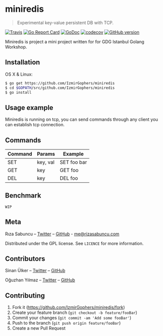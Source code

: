 # miniredis
> Experimental key-value persistent DB with TCP.

[![Travis](https://img.shields.io/travis/IzmirGophers/miniredis.svg)](https://travis-ci.org/IzmirGophers/miniredis)
[![Go Report Card](https://goreportcard.com/badge/github.com/IzmirGophers/miniredis)](https://goreportcard.com/report/github.com/IzmirGophers/miniredis)
[![GoDoc](https://img.shields.io/badge/godoc-reference-blue.svg)](http://godoc.org/github.com/IzmirGophers/miniredis)
[![codecov](https://codecov.io/gh/IzmirGophers/miniredis/branch/master/graph/badge.svg)](https://codecov.io/gh/IzmirGophers/miniredis)
[![GitHub version](https://badge.fury.io/gh/IzmirGophers%2Fminiredis.svg)](https://github.com/IzmirGophers/miniredis/releases)


Miniredis is project a mini project written for for GDG Istanbul Golang Workshop.

## Installation

OS X & Linux:

```sh
$ go get https://github.com/IzmirGophers/miniredis
$ cd $GOPATH/src/github.com/IzmirGophers/miniredis
$ go install
```

## Usage example

Miniredis is running on tcp, you can send commands through any client you can establish tcp connection.

## Commands 

| Command | Params | Example |
| ------ | ------ |----------- |
| SET   | key, val | SET foo bar |
| GET | key | GET foo |
| DEL    | key | DEL foo |


## Benchmark

``WIP``
 
## Meta

Rıza Sabuncu – [Twitter](https://twitter.com/rizasabuncu) – [GitHub](https://github.com/riza/) - me@rizasabuncu.com

Distributed under the GPL license. See ``LICENCE`` for more information.

## Contributors

Sinan Ülker – [Twitter](https://twitter.com/unicod3) – [GitHub](https://github.com/unicod3/)

Oğuzhan Yılmaz – [Twitter](https://twitter.com/c1982) – [GitHub](https://github.com/c1982/)

## Contributing

1. Fork it (<https://github.com/IzmirGophers/miniredis/fork>)
2. Create your feature branch (`git checkout -b feature/fooBar`)
3. Commit your changes (`git commit -am 'Add some fooBar'`)
4. Push to the branch (`git push origin feature/fooBar`)
5. Create a new Pull Request


